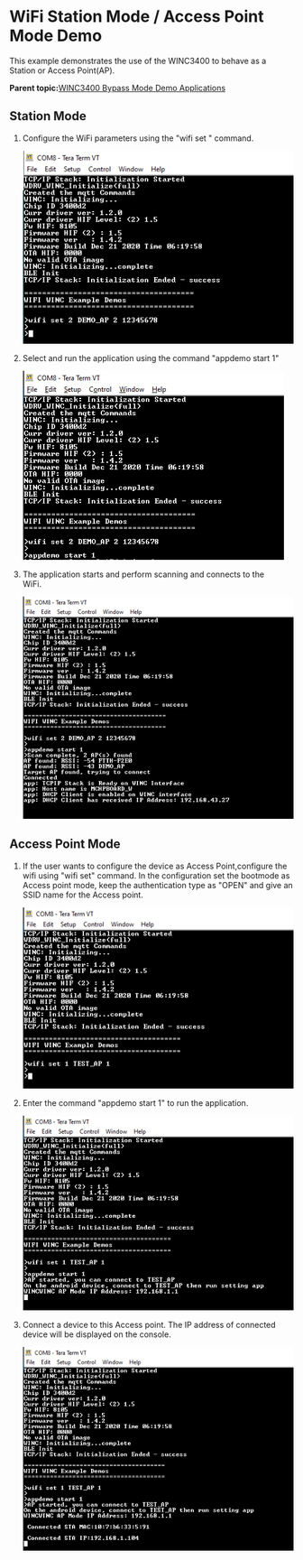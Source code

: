# WiFi Station Mode / Access Point Mode Demo

This example demonstrates the use of the WINC3400 to behave as a Station or Access Point\(AP\).

**Parent topic:**[WINC3400 Bypass Mode Demo Applications](GUID-E5D04EAD-51D1-4D47-8ADB-9AD8BB1A700C.md)

## Station Mode

1.  Configure the WiFi parameters using the "wifi set " command.

    ![wifi_config](GUID-FFCD8A0F-DB43-4D32-8AE4-74E5487C874C-low.png)

2.  Select and run the application using the command "appdemo start 1"

    ![ap_scan_start](GUID-068D30BC-11E5-49B2-8A69-9062734E80F3-low.png)

3.  The application starts and perform scanning and connects to the<br />WiFi.

    ![ap_scan_console](GUID-025A8BEC-624C-409D-B13F-D5C82C207DD7-low.png)


## Access Point Mode

1.  If the user wants to configure the device as Access Point,configure the wifi using "wifi set" command. In the configuration set the bootmode as Access point mode, keep the authentication type as "OPEN" and give an SSID name for the Access point.

    ![ap_mode_config_cmd](GUID-3BEAFF68-E4B3-4B5E-86F3-2D43165F8C42-low.png)

2.  Enter the command "appdemo start 1" to run the application.

    ![ap_mode_config](GUID-73071239-73F9-4C6F-A97F-074540A3F96E-low.png)

3.  Connect a device to this Access point. The IP address of connected device will be displayed on the console.

    ![ap_mode_connected](GUID-F186339D-4CFB-4E3D-A9CE-1CE327751536-low.png)


